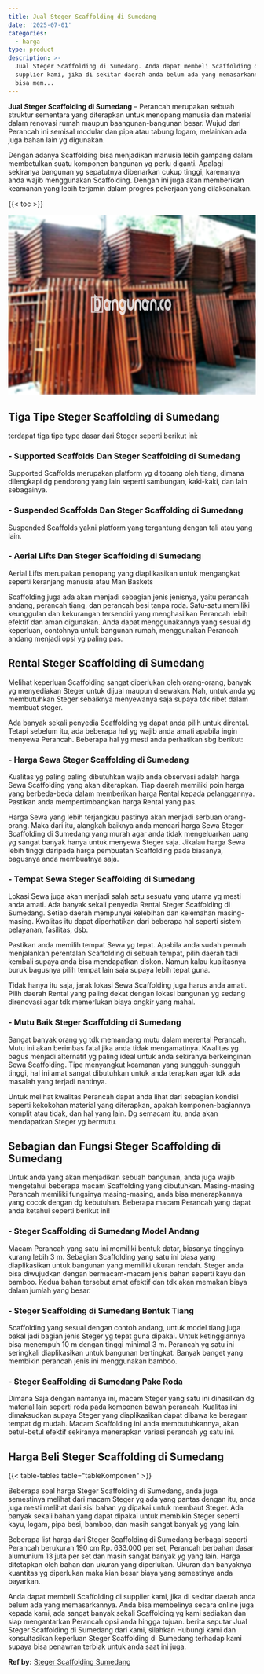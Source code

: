```yaml
---
title: Jual Steger Scaffolding di Sumedang
date: '2025-07-01'
categories:
  - harga
type: product
description: >-
  Jual Steger Scaffolding di Sumedang. Anda dapat membeli Scaffolding di
  supplier kami, jika di sekitar daerah anda belum ada yang memasarkannya. Anda
  bisa mem...
---
```


**Jual Steger Scaffolding di Sumedang** – Perancah merupakan sebuah struktur sementara yang diterapkan untuk menopang manusia dan material dalam renovasi rumah maupun baangunan-bangunan besar. Wujud dari Perancah ini semisal modular dan pipa atau tabung logam, melainkan ada juga bahan lain yg digunakan.

Dengan adanya Scaffolding bisa menjadikan manusia lebih gampang dalam membetulkan suatu komponen bangunan yg perlu diganti. Apalagi sekiranya bangunan yg sepatutnya dibenarkan cukup tinggi, karenanya anda wajib menggunakan Scaffolding. Dengan ini juga akan memberikan keamanan yang lebih terjamin dalam progres pekerjaan yang dilaksanakan.

{{< toc >}}

![Jual Steger Scaffolding di Sumedang](/images/sewa-scaffolding-steger-13.png)

## Tiga Tipe Steger Scaffolding di Sumedang

terdapat tiga tipe type dasar dari Steger seperti berikut ini:

### \- Supported Scaffolds Dan Steger Scaffolding di Sumedang

Supported Scaffolds merupakan platform yg ditopang oleh tiang, dimana dilengkapi dg pendorong yang lain seperti sambungan, kaki-kaki, dan lain sebagainya.

### \- Suspended Scaffolds Dan Steger Scaffolding di Sumedang

Suspended Scaffolds yakni platform yang tergantung dengan tali atau yang lain.

### \- Aerial Lifts Dan Steger Scaffolding di Sumedang

Aerial Lifts merupakan penopang yang diaplikasikan untuk mengangkat seperti keranjang manusia atau Man Baskets

Scaffolding juga ada akan menjadi sebagian jenis jenisnya, yaitu perancah andang, perancah tiang, dan perancah besi tanpa roda. Satu-satu memiliki keunggulan dan kekurangan tersendiri yang menghasilkan Perancah lebih efektif dan aman digunakan. Anda dapat menggunakannya yang sesuai dg keperluan, contohnya untuk bangunan rumah, menggunakan Perancah andang menjadi opsi yg paling pas.

## Rental Steger Scaffolding di Sumedang

Melihat keperluan Scaffolding sangat diperlukan oleh orang-orang, banyak yg menyediakan Steger untuk dijual maupun disewakan. Nah, untuk anda yg membutuhkan Steger sebaiknya menyewanya saja supaya tdk ribet dalam membuat steger.

Ada banyak sekali penyedia Scaffolding yg dapat anda pilih untuk dirental. Tetapi sebelum itu, ada beberapa hal yg wajib anda amati apabila ingin menyewa Perancah. Beberapa hal yg mesti anda perhatikan sbg berikut:

### \- Harga Sewa Steger Scaffolding di Sumedang

Kualitas yg paling paling dibutuhkan wajib anda observasi adalah harga Sewa Scaffolding yang akan diterapkan. Tiap daerah memiliki poin harga yang berbeda-beda dalam memberikan harga Rental kepada pelanggannya. Pastikan anda mempertimbangkan harga Rental yang pas.

Harga Sewa yang lebih terjangkau pastinya akan menjadi serbuan orang-orang. Maka dari itu, alangkah baiknya anda mencari harga Sewa Steger Scaffolding di Sumedang yang murah agar anda tidak mengeluarkan uang yg sangat banyak hanya untuk menyewa Steger saja. Jikalau harga Sewa lebih tinggi daripada harga pembuatan Scaffolding pada biasanya, bagusnya anda membuatnya saja.

### \- Tempat Sewa Steger Scaffolding di Sumedang

Lokasi Sewa juga akan menjadi salah satu sesuatu yang utama yg mesti anda amati. Ada banyak sekali penyedia Rental Steger Scaffolding di Sumedang. Setiap daerah mempunyai kelebihan dan kelemahan masing-masing. Kwalitas itu dapat diperhatikan dari beberapa hal seperti sistem pelayanan, fasilitas, dsb.

Pastikan anda memilih tempat Sewa yg tepat. Apabila anda sudah pernah menjalankan perentalan Scaffolding di sebuah tempat, pilih daerah tadi kembali supaya anda bisa mendapatkan diskon. Namun kalau kualitasnya buruk bagusnya pilih tempat lain saja supaya lebih tepat guna.

Tidak hanya itu saja, jarak lokasi Sewa Scaffolding juga harus anda amati. Pilih daerah Rental yang paling dekat dengan lokasi bangunan yg sedang direnovasi agar tdk memerlukan biaya ongkir yang mahal.

### \- Mutu Baik Steger Scaffolding di Sumedang

Sangat banyak orang yg tdk memandang mutu dalam merental Perancah. Mutu ini akan berimbas fatal jika anda tidak mengamatinya. Kwalitas yg bagus menjadi alternatif yg paling ideal untuk anda sekiranya berkeinginan Sewa Scaffolding. Tipe menyangkut keamanan yang sungguh-sungguh tinggi, hal ini amat sangat dibutuhkan untuk anda terapkan agar tdk ada masalah yang terjadi nantinya.

Untuk melihat kwalitas Perancah dapat anda lihat dari sebagian kondisi seperti kekokohan material yang diterapkan, apakah komponen-bagiannya komplit atau tidak, dan hal yang lain. Dg semacam itu, anda akan mendapatkan Steger yg bermutu.

## Sebagian dan Fungsi Steger Scaffolding di Sumedang

Untuk anda yang akan menjadikan sebuah bangunan, anda juga wajib mengetahui beberapa macam Scaffolding yang dibutuhkan. Masing-masing Perancah memiliki fungsinya masing-masing, anda bisa menerapkannya yang cocok dengan dg kebutuhan. Beberapa macam Perancah yang dapat anda ketahui seperti berikut ini!

### \- Steger Scaffolding di Sumedang Model Andang

Macam Perancah yang satu ini memiliki bentuk datar, biasanya tingginya kurang lebih 3 m. Sebagian Scaffolding yang satu ini biasa yang diaplikasikan untuk bangunan yang memiliki ukuran rendah. Steger anda bisa diwujudkan dengan bermacam-macam jenis bahan seperti kayu dan bamboo. Kedua bahan tersebut amat efektif dan tdk akan memakan biaya dalam jumlah yang besar.

### \- Steger Scaffolding di Sumedang Bentuk Tiang

Scaffolding yang sesuai dengan contoh andang, untuk model tiang juga bakal jadi bagian jenis Steger yg tepat guna dipakai. Untuk ketinggiannya bisa menempuh 10 m dengan tinggi minimal 3 m. Perancah yg satu ini seringkali diaplikasikan untuk bangunan bertingkat. Banyak banget yang membikin perancah jenis ini menggunakan bamboo.

### \- Steger Scaffolding di Sumedang Pake Roda

Dimana Saja dengan namanya ini, macam Steger yang satu ini dihasilkan dg material lain seperti roda pada komponen bawah perancah. Kualitas ini dimaksudkan supaya Steger yang diaplikasikan dapat dibawa ke beragam tempat dg mudah. Macam Scaffolding ini anda membutuhkannya, akan betul-betul efektif sekiranya menerapkan variasi perancah yg satu ini.

## Harga Beli Steger Scaffolding di Sumedang

{{< table-tables table="tableKomponen" >}}

Beberapa soal harga Steger Scaffolding di Sumedang, anda juga semestinya melihat dari macam Steger yg ada yang pantas dengan itu, anda juga mesti melihat dari sisi bahan yg dipakai untuk membaut Steger. Ada banyak sekali bahan yang dapat dipakai untuk membikin Steger seperti kayu, logam, pipa besi, bamboo, dan masih sangat banyak yg yang lain.

Beberapa list harga dari Steger Scaffolding di Sumedang berbagai seperti Perancah berukuran 190 cm Rp. 633.000 per set, Perancah berbahan dasar alumunium 13 juta per set dan masih sangat banyak yg yang lain. Harga ditetapkan oleh bahan dan ukuran yang diperlukan. Ukuran dan banyaknya kuantitas yg diperlukan maka kian besar biaya yang semestinya anda bayarkan.

Anda dapat membeli Scaffolding di supplier kami, jika di sekitar daerah anda belum ada yang memasarkannya. Anda bisa membelinya secara online juga kepada kami, ada sangat banyak sekali Scaffolding yg kami sediakan dan siap mengantarkan Perancah opsi anda hingga tujuan. berita seputar Jual Steger Scaffolding di Sumedang dari kami, silahkan Hubungi kami dan konsultasikan keperluan Steger Scaffolding di Sumedang terhadap kami supaya bisa penawran terbiak untuk anda saat ini juga.

**Ref by:** [Steger Scaffolding Sumedang](https://id.wikipedia.org/wiki/Steger)
